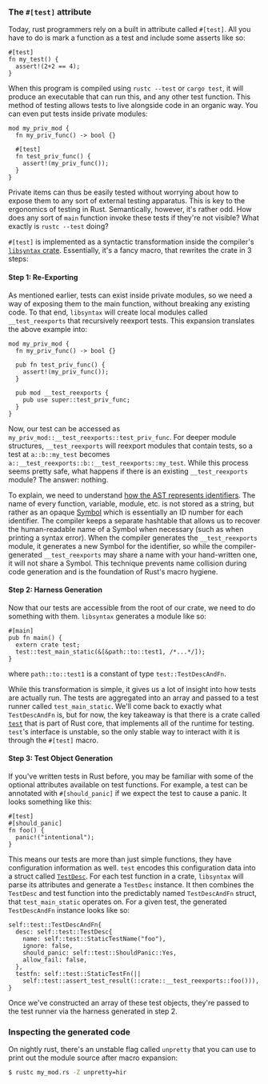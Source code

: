 ### The `#[test]` attribute
Today, rust programmers rely on a built in attribute called `#[test]`. All
you have to do is mark a function as a test and include some asserts like so:

```rust,ignore
#[test]
fn my_test() {
  assert!(2+2 == 4);
}
```

When this program is compiled using `rustc --test` or `cargo test`, it will
produce an executable that can run this, and any other test function. This
method of testing allows tests to live alongside code in an organic way. You
can even put tests inside private modules:

```rust,ignore
mod my_priv_mod {
  fn my_priv_func() -> bool {}

  #[test]
  fn test_priv_func() {
    assert!(my_priv_func());
  }
}
```
Private items can thus be easily tested without worrying about how to expose
them to any sort of external testing apparatus. This is key to the
ergonomics of testing in Rust. Semantically, however, it's rather odd.
How does any sort of `main` function invoke these tests if they're not visible?
What exactly is `rustc --test` doing?

`#[test]` is implemented as a syntactic transformation inside the compiler's
[`libsyntax` crate][libsyntax]. Essentially, it's a fancy macro, that
rewrites the crate in 3 steps:

#### Step 1: Re-Exporting

As mentioned earlier, tests can exist inside private modules, so we need a
way of exposing them to the main function, without breaking any existing
code. To that end, `libsyntax` will create local modules called
`__test_reexports` that recursively reexport tests. This expansion translates
the above example into:

```rust,ignore
mod my_priv_mod {
  fn my_priv_func() -> bool {}

  pub fn test_priv_func() {
    assert!(my_priv_func());
  }

  pub mod __test_reexports {
    pub use super::test_priv_func;
  }
}
```

Now, our test can be accessed as
`my_priv_mod::__test_reexports::test_priv_func`. For deeper module
structures, `__test_reexports` will reexport modules that contain tests, so a
test at `a::b::my_test` becomes
`a::__test_reexports::b::__test_reexports::my_test`. While this process seems
pretty safe, what happens if there is an existing `__test_reexports` module?
The answer: nothing.

To explain, we need to understand [how the AST represents
identifiers][Ident]. The name of every function, variable, module, etc. is
not stored as a string, but rather as an opaque [Symbol][Symbol] which is
essentially an ID number for each identifier. The compiler keeps a separate
hashtable that allows us to recover the human-readable name of a Symbol when
necessary (such as when printing a syntax error). When the compiler generates
the `__test_reexports` module, it generates a new Symbol for the identifier,
so while the compiler-generated `__test_reexports` may share a name with your
hand-written one, it will not share a Symbol. This technique prevents name
collision during code generation and is the foundation of Rust's macro
hygiene.

#### Step 2: Harness Generation
Now that our tests are accessible from the root of our crate, we need to do
something with them. `libsyntax` generates a module like so:

```rust,ignore
#[main]
pub fn main() {
  extern crate test;
  test::test_main_static(&[&path::to::test1, /*...*/]);
}
```

where `path::to::test1` is a constant of type `test::TestDescAndFn`.

While this transformation is simple, it gives us a lot of insight into how
tests are actually run. The tests are aggregated into an array and passed to
a test runner called `test_main_static`. We'll come back to exactly what
`TestDescAndFn` is, but for now, the key takeaway is that there is a crate
called [`test`][test] that is part of Rust core, that implements all of the
runtime for testing. `test`'s interface is unstable, so the only stable way
to interact with it is through the `#[test]` macro.

#### Step 3: Test Object Generation
If you've written tests in Rust before, you may be familiar with some of the
optional attributes available on test functions. For example, a test can be
annotated with `#[should_panic]` if we expect the test to cause a panic. It
looks something like this:

```rust,ignore
#[test]
#[should_panic]
fn foo() {
  panic!("intentional");
}
```

This means our tests are more than just simple functions, they have
configuration information as well. `test` encodes this configuration data
into a struct called [`TestDesc`][TestDesc]. For each test function in a
crate, `libsyntax` will parse its attributes and generate a `TestDesc`
instance. It then combines the `TestDesc` and test function into the
predictably named `TestDescAndFn` struct, that `test_main_static` operates
on. For a given test, the generated `TestDescAndFn` instance looks like so:

```rust,ignore
self::test::TestDescAndFn{
  desc: self::test::TestDesc{
    name: self::test::StaticTestName("foo"),
    ignore: false,
    should_panic: self::test::ShouldPanic::Yes,
    allow_fail: false,
  },
  testfn: self::test::StaticTestFn(||
    self::test::assert_test_result(::crate::__test_reexports::foo())),
}
```

Once we've constructed an array of these test objects, they're passed to the
test runner via the harness generated in step 2.

### Inspecting the generated code
On nightly rust, there's an unstable flag called `unpretty` that you can use
to print out the module source after macro expansion:

```bash
$ rustc my_mod.rs -Z unpretty=hir
```

[test]: https://doc.rust-lang.org/test/index.html
[TestDesc]: https://doc.rust-lang.org/test/struct.TestDesc.html
[Symbol]: https://doc.rust-lang.org/nightly/nightly-rustc/syntax/ast/struct.Ident.html
[Ident]: https://doc.rust-lang.org/nightly/nightly-rustc/syntax/ast/struct.Ident.html
[eRFC]: https://github.com/rust-lang/rfcs/blob/master/text/2318-custom-test-frameworks.md
[libsyntax]: https://github.com/rust-lang/rust/tree/master/src/libsyntax
